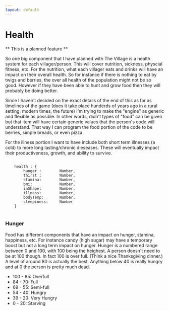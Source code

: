 ```yaml
---
layout: default
---
```


# Health

** This is a planned feature **

So one big component that I have planned with The Village is a health system for each villager/person. This will cover nutrition, sickness, physcial fitness, etc. For the nutrition, what each villager eats and drinks will have an impact on their overall health. So for instance if there is nothing to eat by twigs and berries, the over all health of the population might not be so good. However if they have been able to hunt and grow food then they will probably be doing better.

Since I haven't decided on the exact details of the end of this as far as timelines of the game (does it take place hunderds of years ago in a rural setting, modern times, the future) I'm trying to make the "engine" as generic and flexible as possible. In other words, didn't types of "food" can be given but that item will have certain generic values that the person's code will understand. That way I can program the food portion of the code to be berries, simple breads, or even pizza

For the illness portion I want to have include both short term illnesses (a cold) to more long lasting/chronic dieseases. These will eventually impact their productiveness, growth, and ability to survive.

<pre>
<code>
    health : {
    	hunger : 		Number,
    	thirst : 		Number,
    	stamina:		Number,
    	bmi:			Number,
    	inShape:		Number,
    	illness:		Number,
    	bodyTemp:		Number,
    	sleepiness:		Number
    }
</code>
</pre>


### Hunger

Food has different components that have an impact on hunger, stamina, happiness, etc.  For instance candy (high sugar) may have a temporary boost but not a long term impact on hunger.  Hunger is a numbered range between 0 and 100, with 100 being the heighest.  A person doesn't need to be at 100 though.  In fact 100 is over full.  (Think a nice Thanksgiving dinner.)  A level of around 80 is actually the best.  Anything below 40 is really hungry and at 0 the person is pretty much dead.

* 100 - 85: Overfull
* 84 - 70: Full
* 69 - 55: Semi-full
* 54 - 40: Hungry
* 39 - 20: Very Hungry
* 0 - 20: Starving